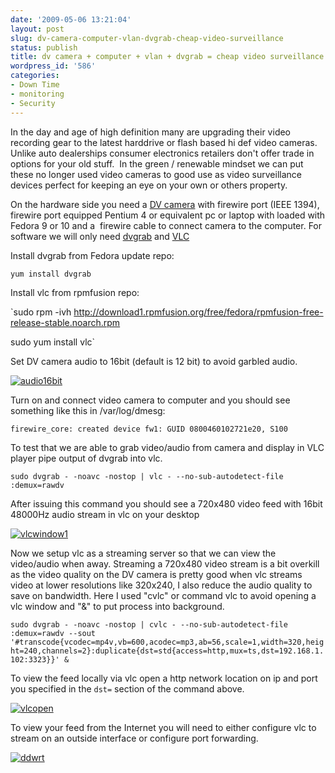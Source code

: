 ```yaml
---
date: '2009-05-06 13:21:04'
layout: post
slug: dv-camera-computer-vlan-dvgrab-cheap-video-surveillance
status: publish
title: dv camera + computer + vlan + dvgrab = cheap video surveillance
wordpress_id: '586'
categories:
- Down Time
- monitoring
- Security
---
```


In the day and age of high definition many are upgrading their video recording gear to the latest harddrive or flash based hi def video cameras. Unlike auto dealerships consumer electronics retailers don't offer trade in options for your old stuff.  In the green / renewable mindset we can put these no longer used video cameras to good use as video surveillance devices perfect for keeping an eye on your own or others property.




On the hardware side you need a [DV camera](http://linuxsysadminblog.com/?attachment_id=596) with firewire port (IEEE 1394), firewire port equipped Pentium 4 or equivalent pc or laptop with loaded with Fedora 9 or 10 and a  firewire cable to connect camera to the computer. For software we will only need [dvgrab](http://freshmeat.net/projects/dvgrab/) and [VLC](http://www.videolan.org)




Install dvgrab from Fedora update repo:  

`yum install dvgrab`




Install vlc from rpmfusion repo:  

`sudo rpm -ivh http://download1.rpmfusion.org/free/fedora/rpmfusion-free-release-stable.noarch.rpm  

sudo yum install vlc`




Set DV camera audio to 16bit (default is 12 bit) to avoid garbled audio.




[![audio16bit](http://linuxsysadminblog.com/wp-content/uploads/2009/05/audio16bit.jpg)](http://linuxsysadminblog.com/2009/05/dv-camera-computer-vlan-dvgrab-cheap-video-surveillance/audio16bit/)




Turn on and connect video camera to computer and you should see something like this in /var/log/dmesg:  

`firewire_core: created device fw1: GUID 0800460102721e20, S100`




To test that we are able to grab video/audio from camera and display in VLC player pipe output of dvgrab into vlc.




`sudo dvgrab - -noavc -nostop | vlc - --no-sub-autodetect-file :demux=rawdv`  

After issuing this command you should see a 720x480 video feed with 16bit 48000Hz audio stream in vlc on your desktop




[![vlcwindow1](http://linuxsysadminblog.com/wp-content/uploads/2009/05/vlcwindow1.png)](http://linuxsysadminblog.com/2009/05/dv-camera-computer-vlan-dvgrab-cheap-video-surveillance/vlcwindow1/)




Now we setup vlc as a streaming server so that we can view the video/audio when away. Streaming a 720x480 video stream is a bit overkill as the video quality on the DV camera is pretty good when vlc streams video at lower resolutions like 320x240, I also reduce the audio quality to save on bandwidth. Here I used "cvlc" or command vlc to avoid opening a vlc window and "&" to put process into background.




`sudo dvgrab - -noavc -nostop | cvlc - --no-sub-autodetect-file :demux=rawdv --sout '#transcode{vcodec=mp4v,vb=600,acodec=mp3,ab=56,scale=1,width=320,height=240,channels=2}:duplicate{dst=std{access=http,mux=ts,dst=192.168.1.102:3323}}' & `




To view the feed locally via vlc open a http network location on ip and port you specified in the `dst=` section of the command above.




[![vlcopen](http://linuxsysadminblog.com/wp-content/uploads/2009/05/vlcopen.png)](http://linuxsysadminblog.com/2009/05/dv-camera-computer-vlan-dvgrab-cheap-video-surveillance/vlcopen/)




To view your feed from the Internet you will need to either configure vlc to stream on an outside interface or configure port forwarding.




[![ddwrt](http://linuxsysadminblog.com/wp-content/uploads/2009/05/ddwrt.png)](http://linuxsysadminblog.com/2009/05/dv-camera-computer-vlan-dvgrab-cheap-video-surveillance/ddwrt/)



